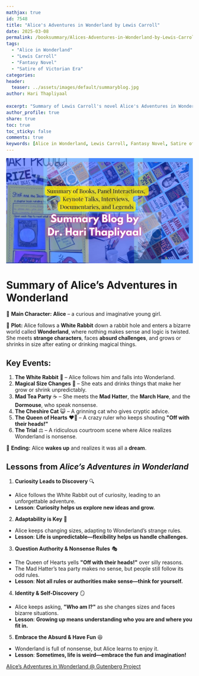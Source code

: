 ```yaml
---
mathjax: true
id: 7548
title: "Alice's Adventures in Wonderland by Lewis Carroll"
date: 2025-03-08
permalink: /booksummary/Alices-Adventures-in-Wonderland-by-Lewis-Carroll
tags:
  - "Alice in Wonderland"
  - "Lewis Carroll"
  - "Fantasy Novel"
  - "Satire of Victorian Era"
categories:
header:
  teaser: ../assets/images/default/summaryblog.jpg
author: Hari Thapliyaal

excerpt: "Summary of Lewis Carroll's novel Alice's Adventures in Wonderland, a fantasy novel that satirizes the Victorian era with its absurdity and illogical events."
author_profile: true
share: true
toc: true
toc_sticky: false
comments: true
keywords: [Alice in Wonderland, Lewis Carroll, Fantasy Novel, Satire of Victorian Era, Absurdity, Illogical Events, Curiosity, Adaptability, Growing up]
---
```


![Summary Blog](../assets/images/default/summaryblog.jpg)


# Summary of Alice’s Adventures in Wonderland

🔹 **Main Character:** **Alice** – a curious and imaginative young girl.  

🔹 **Plot:** Alice follows a **White Rabbit** down a rabbit hole and enters a bizarre world called **Wonderland**, where nothing makes sense and logic is twisted. She meets **strange characters**, faces **absurd challenges**, and grows or shrinks in size after eating or drinking magical things.  

## **Key Events:**  
1. **The White Rabbit** 🐰 – Alice follows him and falls into Wonderland.  
2. **Magical Size Changes** 🍄 – She eats and drinks things that make her grow or shrink unpredictably.  
3. **Mad Tea Party** ☕ – She meets the **Mad Hatter**, the **March Hare**, and the **Dormouse**, who speak nonsense.  
4. **The Cheshire Cat** 😺 – A grinning cat who gives cryptic advice.  
5. **The Queen of Hearts** ❤️👑 – A crazy ruler who keeps shouting **"Off with their heads!"**  
6. **The Trial** ⚖️ – A ridiculous courtroom scene where Alice realizes Wonderland is nonsense.  

🔹 **Ending:** Alice **wakes up** and realizes it was all a **dream**.  

##  **Lessons from *Alice’s Adventures in Wonderland***  

1. **Curiosity Leads to Discovery** 🔍  
- Alice follows the White Rabbit out of curiosity, leading to an unforgettable adventure.  
- **Lesson**: **Curiosity helps us explore new ideas and grow.**  

2. **Adaptability is Key** 🔄  
- Alice keeps changing sizes, adapting to Wonderland’s strange rules.  
- **Lesson**: **Life is unpredictable—flexibility helps us handle challenges.**  

3. **Question Authority & Nonsense Rules** 🎭  
- The Queen of Hearts yells **"Off with their heads!"** over silly reasons.  
- The Mad Hatter’s tea party makes no sense, but people still follow its odd rules.  
- **Lesson**: **Not all rules or authorities make sense—think for yourself.**  

4. **Identity & Self-Discovery** 🪞  
- Alice keeps asking, **"Who am I?"** as she changes sizes and faces bizarre situations.  
- **Lesson**: **Growing up means understanding who you are and where you fit in.**  

5. **Embrace the Absurd & Have Fun** 😆  
- Wonderland is full of nonsense, but Alice learns to enjoy it.  
- **Lesson**: **Sometimes, life is weird—embrace the fun and imagination!**  


[Alice’s Adventures in Wonderland @ Gutenberg Project](https://www.gutenberg.org/ebooks/11)